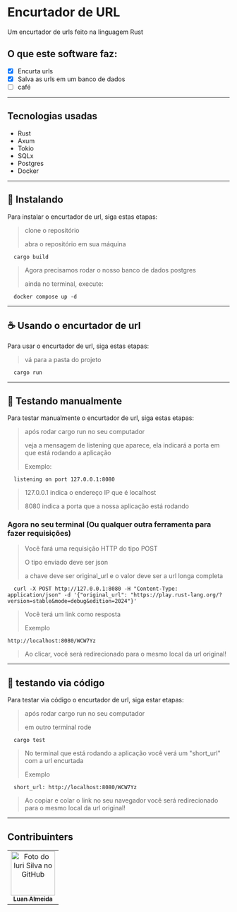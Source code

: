 # Encurtador de URL

Um encurtador de urls feito na linguagem Rust

## O que este software faz:
 - [x] Encurta urls
 - [x] Salva as urls em um banco de dados
 - [ ] café

---
## Tecnologias usadas
 - Rust
 - Axum
 - Tokio
 - SQLx
 - Postgres
 - Docker
---

## 🚀 Instalando

Para instalar o encurtador de url, siga estas etapas:
> clone o repositório
> 
> abra o repositório em sua máquina
```
  cargo build
```
> Agora precisamos rodar o nosso banco de dados postgres
>
> ainda no terminal, execute:
```
  docker compose up -d
```

---

## ☕ Usando o encurtador de url

Para usar o encurtador de url, siga estas etapas:

> vá para a pasta do projeto
```
  cargo run
```

---

## 🧰 Testando manualmente

Para testar manualmente o encurtador de url, siga estas etapas:
> após rodar cargo run no seu computador
>
> veja a mensagem de listening que aparece, ela indicará a porta em que está rodando a aplicação
>
> Exemplo:
```
  listening on port 127.0.0.1:8080
```
> 127.0.0.1 indica o endereço IP que é localhost
> 
> 8080 indica a porta que a nossa aplicação está rodando

### Agora no seu terminal (Ou qualquer outra ferramenta para fazer requisições)

> Você fará uma requisição HTTP do tipo POST
>
> O tipo enviado deve ser json
>
> a chave deve ser original_url e o valor deve ser a url longa completa
```
  curl -X POST http://127.0.0.1:8080 -H "Content-Type: application/json" -d '{"original_url": "https://play.rust-lang.org/?version=stable&mode=debug&edition=2024"}'
```
> Você terá um link como resposta
>
> Exemplo
```
http://localhost:8080/WCW7Yz
```
> Ao clicar, você será redirecionado para o mesmo local da url original!

---

## 🤖 testando via código

Para testar via código o encurtador de url, siga estar etapas:
> após rodar cargo run no seu computador
>
> em outro terminal rode
```
  cargo test
```
> No terminal que está rodando a aplicação você verá um "short_url" com a url encurtada
>
> Exemplo
```
  short_url: http://localhost:8080/WCW7Yz
```
> Ao copiar e colar o link no seu navegador você será redirecionado para o mesmo local da url original!

---

## Contribuinters

<table>
  <tr>
    <td align="center">
      <a href="#">
        <img src="https://avatars.githubusercontent.com/u/69372816?v=4" width="100px;" alt="Foto do Iuri Silva no GitHub"/><br>
        <sub>
          <b>Luan Almeida</b>
        </sub>
      </a>
    </td>
  </tr>
</table>
